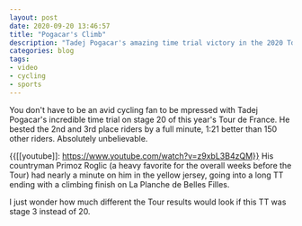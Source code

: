 ```yaml
---
layout: post
date: 2020-09-20 13:46:57
title: "Pogacar's Climb"
description: "Tadej Pogacar's amazing time trial victory in the 2020 TdF."
categories: blog
tags:
- video
- cycling
- sports
---
```


You don't have to be an avid cycling fan to be mpressed with Tadej Pogacar's incredible time trial on stage 20 of this year's Tour de France. He bested the 2nd and 3rd place riders by a full minute, 1:21 better than 150 other riders. Absolutely unbelievable.

{{[[youtube]]: https://www.youtube.com/watch?v=z9xbL3B4zQM}}
His countryman Primoz Roglic (a heavy favorite for the overall weeks before the Tour) had nearly a minute on him in the yellow jersey, going into a long TT ending with a climbing finish on La Planche de Belles Filles.

I just wonder how much different the Tour results would look if this TT was stage 3 instead of 20. 
